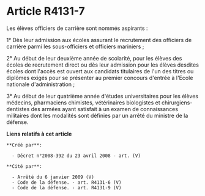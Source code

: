 # Article R4131-7

Les élèves officiers de carrière sont nommés aspirants :

1° Dès leur admission aux écoles assurant le recrutement des officiers de carrière parmi les sous-officiers et officiers
mariniers ;

2° Au début de leur deuxième année de scolarité, pour les élèves des écoles de recrutement direct ou dès leur admission pour
les élèves desdites écoles dont l'accès est ouvert aux candidats titulaires de l'un des titres ou diplômes exigés pour se
présenter au premier concours d'entrée à l'Ecole nationale d'administration ;

3° Au début de leur quatrième année d'études universitaires pour les élèves médecins, pharmaciens chimistes, vétérinaires
biologistes et chirurgiens-dentistes des armées ayant satisfait à un examen de connaissances militaires dont les modalités
sont définies par un arrêté du ministre de la défense.

**Liens relatifs à cet article**

	**Créé par**:

	  - Décret n°2008-392 du 23 avril 2008 - art. (V)

	**Cité par**:

	  - Arrêté du 6 janvier 2009 (V)
	  - Code de la défense. - art. R4131-6 (V)
	  - Code de la défense. - art. R4131-9 (V)
